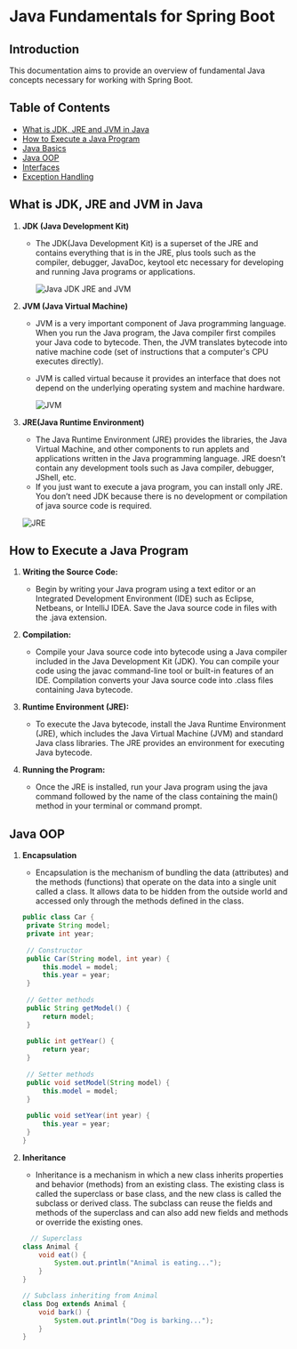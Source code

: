 # Java Fundamentals for Spring Boot

## Introduction
This documentation aims to provide an overview of fundamental Java concepts necessary for working with Spring Boot.

## Table of Contents
- [What is JDK, JRE and JVM in Java](#What-is-JDK-JRE-and-JVM-in-Java)
- [How to Execute a Java Program](#How-to-execute-a-Java-Program)
- [Java Basics](#Java-Basics)
- [Java OOP](#Java-OOP)
- [Interfaces](#interfaces)
- [Exception Handling](#exception-handling)

## What is JDK, JRE and JVM in Java
1. **JDK (Java Development Kit)**
   - The JDK(Java Development Kit) is a superset of the JRE and contains everything that is in the JRE, plus tools such as the compiler, debugger, JavaDoc, keytool etc necessary for developing and running Java programs or applications.
     
     
     ![Java JDK JRE and JVM](https://github.com/douaeelh2/Java-Documentation/assets/127549220/ab43eb26-79a7-4936-8ace-10da5a248a51)

2. **JVM (Java Virtual Machine)**
   - JVM is a very important component of Java programming language. When you run the Java program, the Java compiler first compiles your Java code to bytecode. Then, the JVM translates bytecode into native machine code (set of instructions that a computer's CPU executes directly).
   - JVM is called virtual because it provides an interface that does not depend on the underlying operating system and machine hardware.
  
     ![JVM](https://github.com/douaeelh2/Java-Documentation/assets/127549220/2b0cfefd-eae7-405d-8d67-be6492089df4)
     

3. **JRE(Java Runtime Environment)**
   - The Java Runtime Environment (JRE) provides the libraries, the Java Virtual Machine, and other components to run applets and applications written in the Java programming language.
JRE doesn’t contain any development tools such as Java compiler, debugger, JShell, etc.
   - If you just want to execute a java program, you can install only JRE. You don’t need JDK because there is no development or compilation of java source code is required.

   ![JRE](https://github.com/douaeelh2/Java-Documentation/assets/127549220/30dc98dd-e601-47c5-b516-1fa1cc03797e)
   

## How to Execute a Java Program
1. **Writing the Source Code:** 
   - Begin by writing your Java program using a text editor or an Integrated Development Environment (IDE) such as Eclipse, Netbeans, or IntelliJ IDEA. Save the Java source code in files with the .java extension.

2. **Compilation:** 
   - Compile your Java source code into bytecode using a Java compiler included in the Java Development Kit (JDK). You can compile your code using the javac command-line tool or built-in features of an IDE. Compilation converts your Java source code into .class files containing Java bytecode.

3. **Runtime Environment (JRE):** 
   - To execute the Java bytecode, install the Java Runtime Environment (JRE), which includes the Java Virtual Machine (JVM) and standard Java class libraries. The JRE provides an environment for executing Java bytecode.

4. **Running the Program:** 
   - Once the JRE is installed, run your Java program using the java command followed by the name of the class containing the main() method in your terminal or command prompt.


## Java OOP
1. **Encapsulation** 
   - Encapsulation is the mechanism of bundling the data (attributes) and the methods (functions) that operate on the data into a single unit called a class. It allows data to be hidden from the outside world and accessed only through the methods defined in the class.
     
     
   ```java
   public class Car {
    private String model;
    private int year;
    
    // Constructor
    public Car(String model, int year) {
        this.model = model;
        this.year = year;
    }
    
    // Getter methods
    public String getModel() {
        return model;
    }
    
    public int getYear() {
        return year;
    }
    
    // Setter methods
    public void setModel(String model) {
        this.model = model;
    }
    
    public void setYear(int year) {
        this.year = year;
    }
   }
   ```
   
2. **Inheritance**
   - Inheritance is a mechanism in which a new class inherits properties and behavior (methods) from an existing class. The existing class is called the superclass or base class, and the new class is called the subclass or derived class. The subclass can reuse the fields and methods of the superclass and can also add new fields and methods or override the existing ones.


   ```java
     // Superclass
   class Animal {
       void eat() {
           System.out.println("Animal is eating...");
       }
   }
   
   // Subclass inheriting from Animal
   class Dog extends Animal {
       void bark() {
           System.out.println("Dog is barking...");
       }
   }

   ```


